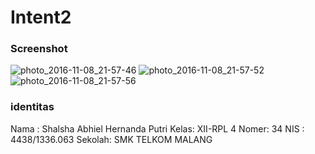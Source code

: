 # Intent2

### Screenshot
![photo_2016-11-08_21-57-46](https://cloud.githubusercontent.com/assets/22862588/20123021/cbedf03c-a64e-11e6-9f5c-62fb247b75a0.jpg)
![photo_2016-11-08_21-57-52](https://cloud.githubusercontent.com/assets/22862588/20123022/cc2ee3d0-a64e-11e6-8b75-6fcec3ce13a5.jpg)
![photo_2016-11-08_21-57-56](https://cloud.githubusercontent.com/assets/22862588/20123023/cc7172d6-a64e-11e6-9788-d7168caa60e2.jpg)

### identitas
Nama : Shalsha Abhiel Hernanda Putri
Kelas: XII-RPL 4
Nomer: 34
NIS  : 4438/1336.063
Sekolah: SMK TELKOM MALANG
